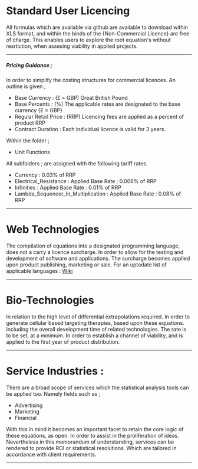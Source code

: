 # Standard User Licencing

All formulas which are available via github are available to download within XLS format, and within the binds of the {Non-Commercial Licence} are free of charge. 
This enables users to explore the root equation's without resrtiction, when assesing viability in applied projects. 

---

##### Pricing Guidance ;

In order to simplify the costing structures for commercial licences. An outline is given ; 

* Base Currency : (£ = GBP) Great British Pound
* Base Percents : (%) The applicable rates are designated to the base currency {£ = GBP}  
* Regular Retail Price : (RRP) Licencing fees are applied as a percent of product RRP
* Contract Duration : Each individual licence is valid for 3 years. 

Within the folder ;

* Unit Functions

All subfolders ; are assigned with the following tariff rates. 

* Currency : 0.03% of RRP
* Electrical_Resistance : Applied Base Rate : 0.006% of RRP
* Infinities : Applied Base Rate : 0.01% of RRP
* Lambda_Sequencer_In_Multiplication : Applied Base Rate : 0.08% of RRP

---

# Web Technologies

The compilation of equations into a designated programming language, does not a carry a licence surcharge. In order to allow for the testing and development of software and applications. The surcharge becomes applied upon product publishing, marketing or sale. For an uptodate list of applicable languages : [Wiki](https://en.wikipedia.org/wiki/List_of_programming_languages)

---

# Bio-Technologies

In relation to the high level of differential extrapolations required. In order to generate cellular based targeting therapies, based upon these equations. Including the overall development time of related technologies. The rate is to be set, at a minimum. In order to establish a channel of viability, and is applied to the first year of product distribution. 

---

# Service Industries :

There are a broad scope of services which the statistical analysis tools can be applied too. Namely fields such as ; 

* Advertising
* Marketing 
* Financial

With this in mind it becomes an important facet to retain the core logic of these equations, as open. In order to assist in the proliferation of ideas. Nevertheless in this memorandum of understanding, services can be rendered to provide ROI or statistical resolutions. Which are tailored in accordance with client requirements. 

---
